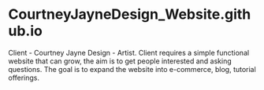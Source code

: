 # CourtneyJayneDesign_Website.github.io
Client - Courtney Jayne Design - Artist.
Client requires a simple functional website that can grow, the aim is to get people interested and asking questions. The goal is to expand the website into e-commerce, blog, tutorial offerings.

